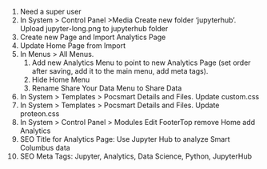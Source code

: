 1. Need a super user
2. In System > Control Panel >Media Create new folder ‘jupyterhub’. Upload jupyter-long.png to jupyterhub folder
3. Create new Page and Import Analytics Page
4. Update Home Page from Import
5. In Menus > All Menus.
    1. Add new Analytics Menu to point to new Analytics Page (set order after saving, add it to the main menu, add meta tags).
    2. Hide Home Menu
    3. Rename Share Your Data Menu to Share Data
6. In System > Templates > Pocsmart Details and Files. Update custom.css
7. In System > Templates > Pocsmart Details and Files. Update proteon.css
8. In System > Control Panel > Modules Edit FooterTop remove Home add Analytics
9. SEO Title for Analytics Page: Use Jupyter Hub to analyze Smart Columbus data
10. SEO Meta Tags: Jupyter, Analytics, Data Science, Python, JupyterHub
